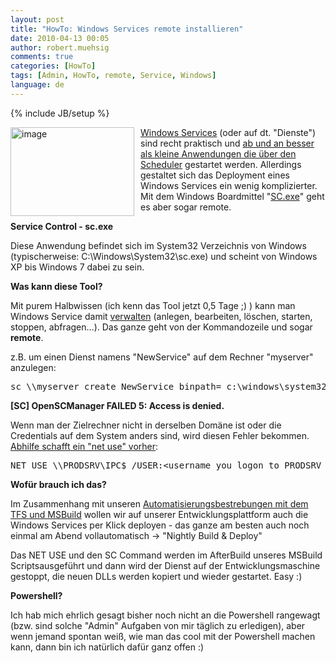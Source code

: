 ```yaml
---
layout: post
title: "HowTo: Windows Services remote installieren"
date: 2010-04-13 00:05
author: robert.muehsig
comments: true
categories: [HowTo]
tags: [Admin, HowTo, remote, Service, Windows]
language: de
---
```

{% include JB/setup %}
<p><a href="{{BASE_PATH}}/assets/wp-images-de/image944.png"><img style="border-right: 0px; border-top: 0px; margin: 0px 10px 0px 0px; border-left: 0px; border-bottom: 0px" height="142" alt="image" src="{{BASE_PATH}}/assets/wp-images-de/image_thumb129.png" width="198" align="left" border="0"></a> <a href="http://en.wikipedia.org/wiki/Windows_service">Windows Services</a> (oder auf dt. "Dienste") sind recht praktisch und <a href="http://stackoverflow.com/questions/507674/scheduled-console-app-vs-windows-service-when-is-it-appropriate-to-use-each">ab und an besser als kleine Anwendungen die über den Scheduler</a> gestartet werden. Allerdings gestaltet sich das Deployment eines Windows Services ein wenig komplizierter. Mit dem Windows Boardmittel "<a href="http://technet.microsoft.com/en-us/library/bb490995.aspx">SC.exe</a>" geht es aber sogar remote.</p><p><strong>Service Control - sc.exe</strong></p> <p>Diese Anwendung befindet sich im System32 Verzeichnis von Windows (typischerweise: C:\Windows\System32\sc.exe) und scheint von Windows XP bis Windows 7 dabei zu sein.</p> <p><strong>Was kann diese Tool?</strong></p> <p>Mit purem Halbwissen (ich kenn das Tool jetzt 0,5 Tage ;) ) kann man Windows Service damit <a href="http://technet.microsoft.com/en-us/library/bb490995.aspx">verwalten</a> (anlegen, bearbeiten, löschen, starten, stoppen, abfragen...). Das ganze geht von der Kommandozeile und sogar <strong>remote</strong>.</p> <p>z.B. um einen Dienst namens "NewService" auf dem Rechner "myserver" anzulegen:</p> <p> <div class="wlWriterSmartContent" id="scid:812469c5-0cb0-4c63-8c15-c81123a09de7:4ee554f6-42bd-4651-b379-ac7acdccb094" style="padding-right: 0px; display: inline; padding-left: 0px; float: none; padding-bottom: 0px; margin: 0px; padding-top: 0px"><pre name="code" class="c#">sc \\myserver create NewService binpath= c:\windows\system32\NewServ.exe </pre></div></p>
<p><strong>[SC] OpenSCManager FAILED 5: Access is denied.</strong>
<p>Wenn man der Zielrechner nicht in derselben Domäne ist oder die Credentials auf dem System anders sind, wird diesen Fehler bekommen. <a href="http://serverfault.com/questions/19382/why-sc-query-fails-from-one-machine-but-works-from-another">Abhilfe schafft ein "net use" vorher</a>:</p>
<div class="wlWriterSmartContent" id="scid:812469c5-0cb0-4c63-8c15-c81123a09de7:0fcdf0dc-63ce-4686-8576-09bdde25aa9b" style="padding-right: 0px; display: inline; padding-left: 0px; float: none; padding-bottom: 0px; margin: 0px; padding-top: 0px"><pre name="code" class="c#">NET USE \\PRODSRV\IPC$ /USER:&lt;username you logon to PRODSRV with&gt; &lt;password you use on PRODSRV&gt;</pre></div>
<p><strong>Wofür brauch ich das?</strong>
<p>Im Zusammenhang mit unseren <a href="{{BASE_PATH}}/2010/03/19/howtocode-builddeploymentwtf-oder-auch-automatisierung-mit-msbuild/">Automatisierungsbestrebungen mit dem TFS und MSBuild</a> wollen wir auf unserer Entwicklungsplattform auch die Windows Services per Klick deployen - das ganze am besten auch noch einmal am Abend vollautomatisch -&gt; "Nightly Build &amp; Deploy"
<p>Das NET USE und den SC Command werden im AfterBuild unseres MSBuild Scriptsausgeführt und dann wird der Dienst auf der Entwicklungsmaschine gestoppt, die neuen DLLs werden kopiert und wieder gestartet. Easy :)
<p><strong>Powershell?</strong>
<p>Ich hab mich ehrlich gesagt bisher noch nicht an die Powershell rangewagt (bzw. sind solche "Admin" Aufgaben von mir täglich zu erledigen), aber wenn jemand spontan weiß, wie man das cool mit der Powershell machen kann, dann bin ich natürlich dafür ganz offen :)</p>
